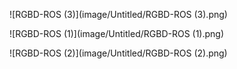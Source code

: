 ![RGBD-ROS (3)](image/Untitled/RGBD-ROS (3).png)

![RGBD-ROS (1)](image/Untitled/RGBD-ROS (1).png)

![RGBD-ROS (2)](image/Untitled/RGBD-ROS (2).png)
